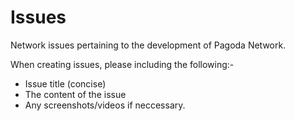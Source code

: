 # Issues
Network issues pertaining to the development of Pagoda Network. 

When creating issues, please including the following:-
- Issue title (concise)
- The content of the issue
- Any screenshots/videos if neccessary.
